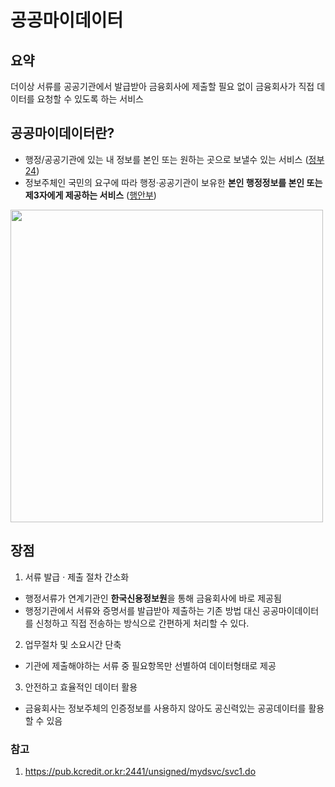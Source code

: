# 공공마이데이터

## 요약

더이상 서류를 공공기관에서 발급받아 금융회사에 제출할 필요 없이 금융회사가 직접 데이터를 요청할 수 있도록 하는 서비스

## 공공마이데이터란?

- 행정/공공기관에 있는 내 정보를 본인 또는 원하는 곳으로 보낼수 있는 서비스 ([정부24](https://www.gov.kr/portal/mydata/myDataIntroduction?Mcode=11258))
- 정보주체인 국민의 요구에 따라 행정·공공기관이 보유한 **본인 행정정보를 본인 또는 제3자에게 제공하는 서비스** ([행안부](https://www.mois.go.kr/frt/sub/a06/b02/digitalOpendataMydata/screen.do))

<img src="https://pub.kcredit.or.kr:2441/resources/images/svc_concept_02.png" width="500"/>

## 장점

1. 서류 발급 · 제출 절차 간소화

- 행정서류가 연계기관인 **한국신용정보원**을 통해 금융회사에 바로 제공됨
- 행정기관에서 서류와 증명서를 발급받아 제출하는 기존 방법 대신 공공마이데이터를 신청하고 직접 전송하는 방식으로 간편하게 처리할 수 있다.

2. 업무절차 및 소요시간 단축

- 기관에 제출해야하는 서류 중 필요항목만 선별하여 데이터형태로 제공

3. 안전하고 효율적인 데이터 활용

- 금융회사는 정보주체의 인증정보를 사용하지 않아도 공신력있는 공공데이터를 활용할 수 있음

### 참고

1. https://pub.kcredit.or.kr:2441/unsigned/mydsvc/svc1.do
